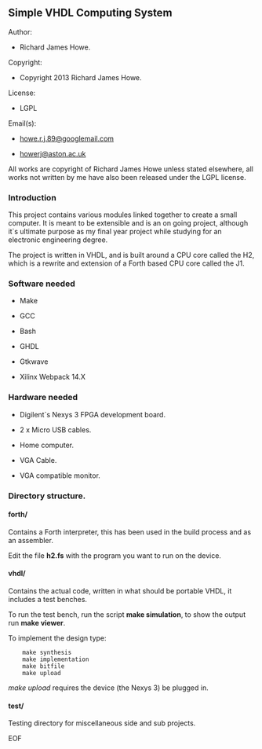 ## Simple VHDL Computing System

Author:             

* Richard James Howe.

Copyright:          

* Copyright 2013 Richard James Howe.

License:            

* LGPL

Email(s):              

* howe.r.j.89@googlemail.com

* howerj@aston.ac.uk

All works are copyright of Richard James Howe unless stated elsewhere, all
works not written by me have also been released under the LGPL license.

### Introduction

This project contains various modules linked together to create a small
computer. It is meant to be extensible and is an on going project,
although it\`s ultimate purpose as my final year project while studying
for an electronic engineering degree.

The project is written in VHDL, and is built around a CPU core called
the H2, which is a rewrite and extension of a Forth based CPU core called
the J1.

### Software needed

* Make

* GCC

* Bash

* GHDL

* Gtkwave

* Xilinx Webpack 14.X

### Hardware needed

* Digilent\`s Nexys 3 FPGA development board.

* 2 x Micro USB cables.

* Home computer.

* VGA Cable.

* VGA compatible monitor.

### Directory structure.

#### forth/  

Contains a Forth interpreter, this has been used in the build process
and as an assembler.

Edit the file **h2.fs** with the program you want to run on the device.

#### vhdl/

Contains the actual code, written in what should be portable VHDL,
it includes a test benches.

To run the test bench, run the script **make simulation**, to show
the output run **make viewer**.

To implement the design type:

~~~
    make synthesis
    make implementation
    make bitfile
    make upload

~~~

*make upload* requires the device (the Nexys 3) be plugged in.

#### test/

Testing directory for miscellaneous side and sub projects.


EOF
